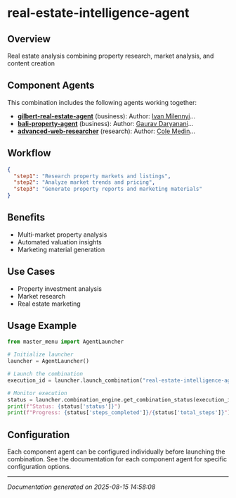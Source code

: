 # real-estate-intelligence-agent

## Overview

Real estate analysis combining property research, market analysis, and content creation

## Component Agents

This combination includes the following agents working together:

- **[gilbert-real-estate-agent](../agents/gilbert-real-estate-agent.md)** (business): Author: [Ivan Milennyi](https://stellular-halva-641b23.netlify.app/)...
- **[bali-property-agent](../agents/bali-property-agent.md)** (business): Author: [Gaurav Daryanani](https://www.youtube.com/watch?v=P8I8bfrpn_w)...
- **[advanced-web-researcher](../agents/advanced-web-researcher.md)** (research): Author: [Cole Medin](https://www.youtube.com/@ColeMedin)...


## Workflow

```json
{
  "step1": "Research property markets and listings",
  "step2": "Analyze market trends and pricing",
  "step3": "Generate property reports and marketing materials"
}
```

## Benefits

- Multi-market property analysis
- Automated valuation insights
- Marketing material generation

## Use Cases

- Property investment analysis
- Market research
- Real estate marketing

## Usage Example

```python
from master_menu import AgentLauncher

# Initialize launcher
launcher = AgentLauncher()

# Launch the combination
execution_id = launcher.launch_combination("real-estate-intelligence-agent", "Your input data here")

# Monitor execution
status = launcher.combination_engine.get_combination_status(execution_id)
print(f"Status: {status['status']}")
print(f"Progress: {status['steps_completed']}/{status['total_steps']}")
```

## Configuration

Each component agent can be configured individually before launching the combination. 
See the documentation for each component agent for specific configuration options.

---

*Documentation generated on 2025-08-15 14:58:08*
